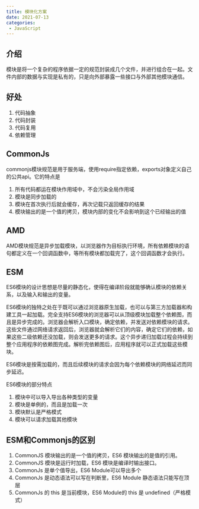 ```yaml
---
title: 模块化方案
date: 2021-07-13
categories: 
 - JavaScript
---
```


## 介绍
模块是将一个复杂的程序依据一定的规范封装成几个文件，并进行组合在一起。文件内部的数据与实现是私有的，只是向外部暴露一些接口与外部其他模块通信。

## 好处
1. 代码抽象
2. 代码封装
3. 代码复用
4. 依赖管理

## CommonJs
commonjs模块规范是用于服务端，使用require指定依赖，exports对象定义自己的公共api。它的特点是
1. 所有代码都运在模块作用域中，不会污染全局作用域
2. 模块是同步加载的
3. 模块在首次执行后就会缓存，再次记载只返回缓存的结果
4. 模块输出的是一个值的拷贝，模块内部的变化不会影响到这个已经输出的值

## AMD
AMD模块规范是异步加载模块，以浏览器作为目标执行环境，所有依赖模块的语句都定义在一个回调函数中，等所有模块都加载完了，这个回调函数才会执行。

## ESM
ES6模块的设计思想是尽量的静态化，使得在编译阶段就能够确认模块的依赖关系，以及输入和输出的变量。

ES6模块的独特之处在于既可以通过浏览器原生加载，也可以与第三方加载器和构建工具一起加载。完全支持ES6模块的浏览器可以从顶级模块加载整个依赖图，而且是异步完成的。浏览器会解析入口模块，确定依赖，并发送对依赖模块的请求。这些文件通过网络请求返回后，浏览器就会解析它们的内容，确定它们的依赖，如果这些二级依赖还没加载，则会发送更多的请求。这个异步递归加载过程会持续到整个应用程序的依赖图完成。解析完依赖图后，应用程序就可以正式加载这些模块。

ES6模块是按需加载的，而且后续模块的请求会因为每个依赖模块的网络延迟而同步延迟。

ES6模块的部分特点
1. 模块中可以导入导出各种类型的变量
2. 模块是单例的，而且是加载一次
3. 模块默认是严格模式
4. 模块可以请求加载其他模块


## ESM和Commonjs的区别
1. CommonJS 模块输出的是一个值的拷贝，ES6 模块输出的是值的引用。
2. CommonJS 模块是运行时加载，ES6 模块是编译时输出接口。
3. CommonJs 是单个值导出，ES6 Module可以导出多个
4. CommonJs 是动态语法可以写在判断里，ES6 Module 静态语法只能写在顶层
5. CommonJs 的 this 是当前模块，ES6 Module的 this 是 undefined（严格模式）